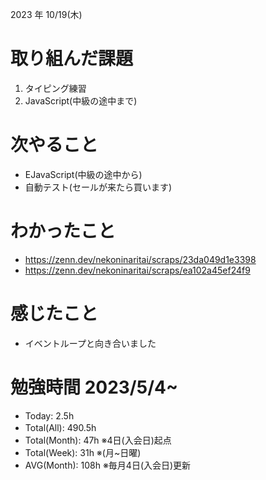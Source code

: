 2023 年 10/19(木)

# 取り組んだ課題

1. タイピング練習
7. JavaScript(中級の途中まで)

# 次やること

* EJavaScript(中級の途中から)
* 自動テスト(セールが来たら買います)

# わかったこと

* https://zenn.dev/nekoninaritai/scraps/23da049d1e3398
* https://zenn.dev/nekoninaritai/scraps/ea102a45ef24f9

# 感じたこと

* イベントループと向き合いました

# 勉強時間 2023/5/4~

* Today: 2.5h
* Total(All): 490.5h　
* Total(Month): 47h ※4日(入会日)起点
* Total(Week): 31h ※(月~日曜)
* AVG(Month): 108h ※毎月4日(入会日)更新
